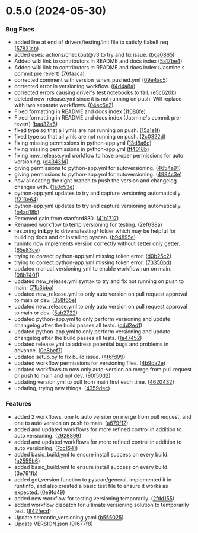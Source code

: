 # 0.5.0 (2024-05-30)


### Bug Fixes

* added line at end of drivers/testing/init file to satisfy flake8 req ([57821cb](https://github.com/AMCOIndustries/pyscan/commit/57821cb008084b9c8d6b7526ce914bc1051f4548))
* added uses: actions/checkout@v3 to try and fix issue. ([bca0865](https://github.com/AMCOIndustries/pyscan/commit/bca0865fda6a132745c477e950577d355dacc813))
* Added wiki link to contributors in README and docs index ([5a17be4](https://github.com/AMCOIndustries/pyscan/commit/5a17be4b768d106ea8d162cfb42776e769dc5b8a))
* Added wiki link to contributors in README and docs index (Jasmine's commit pre revert) ([76faaca](https://github.com/AMCOIndustries/pyscan/commit/76faaca2843ce90eb5bc99dc00f050591a438167))
* corrected comment with version_when_pushed.yml ([09e4ac5](https://github.com/AMCOIndustries/pyscan/commit/09e4ac5573ad5053dac942420e7616d81b60890a))
* corrected error in versioning workflow. ([f4d4a8a](https://github.com/AMCOIndustries/pyscan/commit/f4d4a8ab7b360c0e406c4b4befdfc8393ba6a1a3))
* corrected errors causing driver's test notebooks to fail. ([e5c620b](https://github.com/AMCOIndustries/pyscan/commit/e5c620bc103877766dd03780de6ea4c3c98a67fd))
* deleted new_release.yml since it is not running on push. Will replace with two separate workflows. ([04ac6e2](https://github.com/AMCOIndustries/pyscan/commit/04ac6e206311d02cdaf03200014a8e2150baee0c))
* Fixed formatting in README and docs index ([1f080fe](https://github.com/AMCOIndustries/pyscan/commit/1f080fecc8d43346b50a917e7defb340417dad02))
* Fixed formatting in README and docs index (Jasmine's commit pre-revert) ([baa32a6](https://github.com/AMCOIndustries/pyscan/commit/baa32a663b1c7744a48488b58709d4c220d5f9a0))
* fixed type so that all ymls are not running on push. ([15a1e1f](https://github.com/AMCOIndustries/pyscan/commit/15a1e1f12a2c24819fe41af311ad1ad48c8345f4))
* fixed type so that all ymls are not running on push. ([2c0322d](https://github.com/AMCOIndustries/pyscan/commit/2c0322d19171a37ca1cc827f03771e8c51b6f15a))
* fixing missing permissions in python-app.yml ([13d8a6c](https://github.com/AMCOIndustries/pyscan/commit/13d8a6cfc7bc2d00e6b147876e527f37bc028125))
* fixing missing permissions in python-app.yml ([ff4018b](https://github.com/AMCOIndustries/pyscan/commit/ff4018bb059f422445164bf1472cc1b84b143337))
* fixing new_release.yml workflow to have proper permissions for auto versioning. ([d434314](https://github.com/AMCOIndustries/pyscan/commit/d434314c2df54acb8c34a9f33f14ae141b67e025))
* giving permissions to python-app.yml for autoversioning. ([4654a91](https://github.com/AMCOIndustries/pyscan/commit/4654a914d1ebe254e410ae4764e1fd7ab716c590))
* giving permissions to python-app.yml for autoversioning. ([4984c3e](https://github.com/AMCOIndustries/pyscan/commit/4984c3ec6b5c558b445f4024542ef5a848104e75))
* now allocating the right branch to push the version and changelog changes with. ([1a0c53e](https://github.com/AMCOIndustries/pyscan/commit/1a0c53e77390859490c735921c08dd30ba3242f5))
* python-app.yml updates to try and capture versioning automatically. ([f213e64](https://github.com/AMCOIndustries/pyscan/commit/f213e6468da3208f7a9c06ed4fee84d6b5c3a32a))
* python-app.yml updates to try and capture versioning automatically. ([b4ad18b](https://github.com/AMCOIndustries/pyscan/commit/b4ad18b3c1e805d6a3ecbdddddb5a55a0fcd1502))
* Removed gain from stanford830. ([41b1717](https://github.com/AMCOIndustries/pyscan/commit/41b171743170a912ad814b2aae0d2e5941f1579d))
* Renamed workflow to temp versioning for testing. ([2ef638a](https://github.com/AMCOIndustries/pyscan/commit/2ef638a9d29726419412bb4e49b3ea6d635668d2))
* restoring __init__.py to drivers/testing/ folder which may be helpful for building docs and or installing pyscan. ([b94895e](https://github.com/AMCOIndustries/pyscan/commit/b94895e4e26925d91240215cf59a1468e5d709c1))
* runinfo now implements version correctly without setter only getter. ([65e83ce](https://github.com/AMCOIndustries/pyscan/commit/65e83ce4f650fbae5935a724bd58f6fae003bc00))
* trying to correct python-app.yml missing token error. ([d0b25c2](https://github.com/AMCOIndustries/pyscan/commit/d0b25c2f08026dadb4ad83ebb7665c95fba42fec))
* trying to correct python-app.yml missing token error. ([73350bd](https://github.com/AMCOIndustries/pyscan/commit/73350bdf3caaadb0b10c74d074d591e6ed5c5d55))
* updated manual_versioning.yml to enable workflow run on main. ([08b7401](https://github.com/AMCOIndustries/pyscan/commit/08b7401ebd8f5d0eab1fbff399bb746474fdd0d4))
* updated new_release.yml syntax to try and fix not running on push to main. ([71b3bba](https://github.com/AMCOIndustries/pyscan/commit/71b3bba9ce1c0395e8469294e62a0d1831dcbc1d))
* updated new_release.yml to only auto version on pull request approval to main or dev. ([358f65e](https://github.com/AMCOIndustries/pyscan/commit/358f65e5ec0b875595bbf5a6d14fabe35c3195b4))
* updated new_release.yml to only auto version on pull request approval to main or dev. ([5ab2722](https://github.com/AMCOIndustries/pyscan/commit/5ab272271bf833f013105c837aff3d096b5a661e))
* updated python-app.yml to only perform versioning and update changelog after the build passes all tests. ([c4d2ed1](https://github.com/AMCOIndustries/pyscan/commit/c4d2ed16852f347957b4e800d7364b869d763fbd))
* updated python-app.yml to only perform versioning and update changelog after the build passes all tests. ([1a47452](https://github.com/AMCOIndustries/pyscan/commit/1a47452e0e73a32f0e5a83dac3cf27ef1b442ac0))
* updated release.yml to address potential bugs and problems in advance. ([0c8bef7](https://github.com/AMCOIndustries/pyscan/commit/0c8bef778e0c8a5fe66434278c9f950b74a98eaf))
* updated setup.py to fix build issue. ([4f6fd99](https://github.com/AMCOIndustries/pyscan/commit/4f6fd99417ed22be9a73ee48fe93e71efbd97d35))
* updated workflow permissions for versioning files. ([4b9da2e](https://github.com/AMCOIndustries/pyscan/commit/4b9da2efae19774653529ef348ea2786e17c600c))
* updated workflows to now only auto-version on merge from pull request or push to main and not dev. ([90f50d2](https://github.com/AMCOIndustries/pyscan/commit/90f50d2b464f9b3358e6679e134ba305bf8de2e4))
* updating version.yml to pull from main first each time. ([4620432](https://github.com/AMCOIndustries/pyscan/commit/4620432b024afc234551df58d3088fb238f0c6fd))
* updating, trying new things. ([4359dec](https://github.com/AMCOIndustries/pyscan/commit/4359decff896c42ab3fabed3c19c2c31aca3f61b))


### Features

* added 2 workflows, one to auto version on merge from pull request, and one to auto version on push to main. ([a679f12](https://github.com/AMCOIndustries/pyscan/commit/a679f12b3051824ca0f4d4fa9a9c31a359ad3848))
* added and updated workflows for more refined control in addition to auto versioning. ([2928899](https://github.com/AMCOIndustries/pyscan/commit/2928899afe7c27579183ad53c5340ebe6cb168bb))
* added and updated workflows for more refined control in addition to auto versioning. ([7cc1541](https://github.com/AMCOIndustries/pyscan/commit/7cc1541e6c4357a21bfad7198a8a151affa2dbff))
* added basic_build.yml to ensure install success on every build. ([a2555b6](https://github.com/AMCOIndustries/pyscan/commit/a2555b6ab5d2fc4415cb49f3a3be082a0afcf6de))
* added basic_build.yml to ensure install success on every build. ([3e791fb](https://github.com/AMCOIndustries/pyscan/commit/3e791fb93146d5d0e16c1a269d6feb80fac142eb))
* added get_version function to pyscan/general, implemented it in runfinfo, and also created a basic test file to ensure it works as expected. ([0e9fd49](https://github.com/AMCOIndustries/pyscan/commit/0e9fd49e3720c392368e9efa44c1a6f9d7ba85f8))
* added new workflow for testing versioning temporarily. ([2fdd155](https://github.com/AMCOIndustries/pyscan/commit/2fdd155d3eb90dff372467fe025b7ffdd08852d8))
* added workflow dispatch for ultimate versioning solution to temporarily test. ([842fecd](https://github.com/AMCOIndustries/pyscan/commit/842fecd446a443cfdcc023d95ccd1e8260b8c361))
* Update semantic_versioning.yaml ([b555025](https://github.com/AMCOIndustries/pyscan/commit/b55502595b0390e6d9b3559dfc7ba1912a8e9866))
* Update VERSION.json ([91677f8](https://github.com/AMCOIndustries/pyscan/commit/91677f8d0f51821dfdea19d9941ca2f275a11914))



